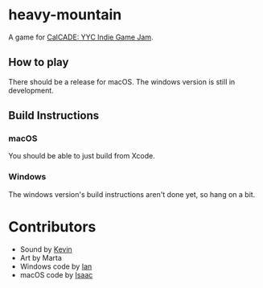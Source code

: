 # heavy-mountain

A game for [CalCADE: YYC Indie Game Jam][1].

[1]: https://www.meetup.com/Calgary-Game-Developers/events/235106939/

## How to play

There should be a release for macOS. The windows version is still in
development.

## Build Instructions

### macOS

You should be able to just build from Xcode.

### Windows

The windows version's build instructions aren't done yet, so hang on a bit.

# Contributors

* Sound by [Kevin](http://greyscreen.bandcamp.com)
* Art by Marta
* Windows code by [Ian](http://github.com/poohshoes)
* macOS code by [Isaac](http://github.com/isaacazuelos)

